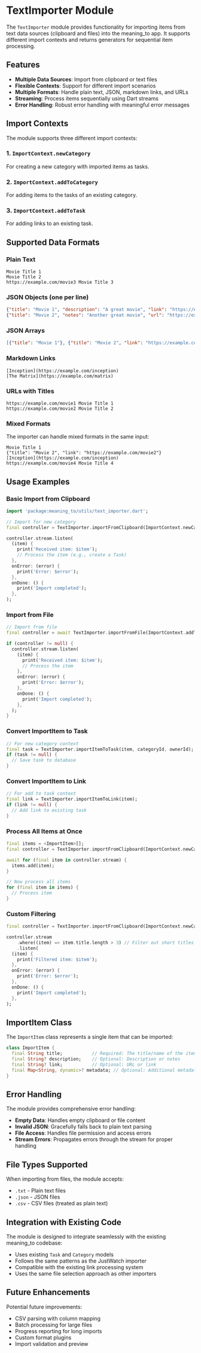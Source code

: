 # TextImporter Module

The `TextImporter` module provides functionality for importing items from text data sources (clipboard and files) into the meaning_to app. It supports different import contexts and returns generators for sequential item processing.

## Features

- **Multiple Data Sources**: Import from clipboard or text files
- **Flexible Contexts**: Support for different import scenarios
- **Multiple Formats**: Handle plain text, JSON, markdown links, and URLs
- **Streaming**: Process items sequentially using Dart streams
- **Error Handling**: Robust error handling with meaningful error messages

## Import Contexts

The module supports three different import contexts:

### 1. `ImportContext.newCategory`
For creating a new category with imported items as tasks.

### 2. `ImportContext.addToCategory` 
For adding items to the tasks of an existing category.

### 3. `ImportContext.addToTask`
For adding links to an existing task.

## Supported Data Formats

### Plain Text
```
Movie Title 1
Movie Title 2
https://example.com/movie3 Movie Title 3
```

### JSON Objects (one per line)
```json
{"title": "Movie 1", "description": "A great movie", "link": "https://example.com/movie1"}
{"title": "Movie 2", "notes": "Another great movie", "url": "https://example.com/movie2"}
```

### JSON Arrays
```json
[{"title": "Movie 1"}, {"title": "Movie 2", "link": "https://example.com/movie2"}]
```

### Markdown Links
```
[Inception](https://example.com/inception)
[The Matrix](https://example.com/matrix)
```

### URLs with Titles
```
https://example.com/movie1 Movie Title 1
https://example.com/movie2 Movie Title 2
```

### Mixed Formats
The importer can handle mixed formats in the same input:
```
Movie Title 1
{"title": "Movie 2", "link": "https://example.com/movie2"}
[Inception](https://example.com/inception)
https://example.com/movie4 Movie Title 4
```

## Usage Examples

### Basic Import from Clipboard

```dart
import 'package:meaning_to/utils/text_importer.dart';

// Import for new category
final controller = TextImporter.importFromClipboard(ImportContext.newCategory);

controller.stream.listen(
  (item) {
    print('Received item: $item');
    // Process the item (e.g., create a Task)
  },
  onError: (error) {
    print('Error: $error');
  },
  onDone: () {
    print('Import completed');
  },
);
```

### Import from File

```dart
// Import from file
final controller = await TextImporter.importFromFile(ImportContext.addToCategory);

if (controller != null) {
  controller.stream.listen(
    (item) {
      print('Received item: $item');
      // Process the item
    },
    onError: (error) {
      print('Error: $error');
    },
    onDone: () {
      print('Import completed');
    },
  );
}
```

### Convert ImportItem to Task

```dart
// For new category context
final task = TextImporter.importItemToTask(item, categoryId, ownerId);
if (task != null) {
  // Save task to database
}
```

### Convert ImportItem to Link

```dart
// For add to task context
final link = TextImporter.importItemToLink(item);
if (link != null) {
  // Add link to existing task
}
```

### Process All Items at Once

```dart
final items = <ImportItem>[];
final controller = TextImporter.importFromClipboard(ImportContext.newCategory);

await for (final item in controller.stream) {
  items.add(item);
}

// Now process all items
for (final item in items) {
  // Process item
}
```

### Custom Filtering

```dart
final controller = TextImporter.importFromClipboard(ImportContext.newCategory);

controller.stream
    .where((item) => item.title.length > 3) // Filter out short titles
    .listen(
  (item) {
    print('Filtered item: $item');
  },
  onError: (error) {
    print('Error: $error');
  },
  onDone: () {
    print('Import completed');
  },
);
```

## ImportItem Class

The `ImportItem` class represents a single item that can be imported:

```dart
class ImportItem {
  final String title;           // Required: The title/name of the item
  final String? description;    // Optional: Description or notes
  final String? link;           // Optional: URL or link
  final Map<String, dynamic>? metadata; // Optional: Additional metadata
}
```

## Error Handling

The module provides comprehensive error handling:

- **Empty Data**: Handles empty clipboard or file content
- **Invalid JSON**: Gracefully falls back to plain text parsing
- **File Access**: Handles file permission and access errors
- **Stream Errors**: Propagates errors through the stream for proper handling

## File Types Supported

When importing from files, the module accepts:
- `.txt` - Plain text files
- `.json` - JSON files
- `.csv` - CSV files (treated as plain text)

## Integration with Existing Code

The module is designed to integrate seamlessly with the existing meaning_to codebase:

- Uses existing `Task` and `Category` models
- Follows the same patterns as the JustWatch importer
- Compatible with the existing link processing system
- Uses the same file selection approach as other importers

## Future Enhancements

Potential future improvements:
- CSV parsing with column mapping
- Batch processing for large files
- Progress reporting for long imports
- Custom format plugins
- Import validation and preview 